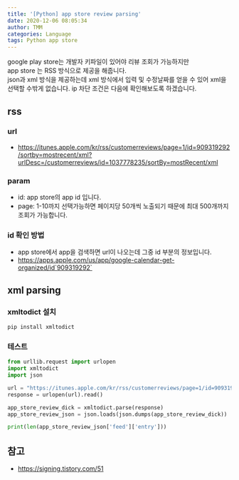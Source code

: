 ```yaml
---
title: '[Python] app store review parsing'
date: 2020-12-06 08:05:34
author: TMM
categories: Language
tags: Python app store
---
```


google play store는 개발자 키파일이 있어야 리뷰 조회가 가능하지만<br />
app store 는 RSS 방식으로 제공을 해줍니다.<br />
json과 xml 방식을 제공하는데 xml 방식에서 입력 및 수정날짜를 얻을 수 있어 xml을 선택할 수밖게 없습니다.
ip 차단 조건은 다음에 확인해보도록 하겠습니다.<br />

## rss

### url

- https://itunes.apple.com/kr/rss/customerreviews/page=1/id=909319292/sortby=mostrecent/xml?urlDesc=/customerreviews/id=1037778235/sortBy=mostRecent/xml

### param

- id: app store의 app id 입니다.
- page: 1-10까지 선택가능하면 페이지당 50개씩 노출되기 때문에 최대 500개까지 조회가 가능합니다.

### id 확인 방법

- app store에서 app을 검색하면 url이 나오는데 그중 id 부분의 정보입니다.
- https://apps.apple.com/us/app/google-calendar-get-organized/id`909319292`

## xml parsing

### xmltodict 설치

```bash
pip install xmltodict
```

### 테스트

```python
from urllib.request import urlopen
import xmltodict
import json

url = "https://itunes.apple.com/kr/rss/customerreviews/page=1/id=909319292/sortby=mostrecent/xml?urlDesc=/customerreviews/id=1037778235/sortBy=mostRecent/xml"
response = urlopen(url).read()

app_store_review_dick = xmltodict.parse(response)
app_store_review_json = json.loads(json.dumps(app_store_review_dick))

print(len(app_store_review_json['feed']['entry']))
```

## 참고

- https://signing.tistory.com/51

```toc

```
